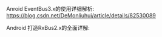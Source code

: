 Anroid EventBus3.x的使用详细解析:    
<https://blog.csdn.net/DeMonliuhui/article/details/82530089>  

Android 打造RxBus2.x的全面详解:



